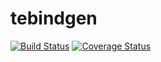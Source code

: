 # tebindgen

[![Build Status](https://travis-ci.com/MrShiposha/tebindgen.svg?branch=master)](https://travis-ci.com/MrShiposha/tebindgen)
[![Coverage Status](https://coveralls.io/repos/github/MrShiposha/tebindgen/badge.svg?branch=master)](https://coveralls.io/github/MrShiposha/tebindgen?branch=master)